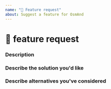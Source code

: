 ```yaml
---
name: "🚀 Feature request"
about: Suggest a feature for OsmAnd
---
```


<!--🔅🔅🔅🔅🔅🔅🔅🔅🔅🔅🔅🔅🔅🔅🔅🔅🔅🔅🔅🔅🔅🔅🔅🔅🔅🔅🔅🔅🔅🔅🔅

Oh hi there! 😄

To expedite issue processing please search open and closed issues before submitting a new one.
Existing issues often contain information about workarounds, resolution, or progress updates.

GitHub is our main development tool for our developers. There are hundreds of requests a month and there are relatively few developers.
So by opening an issue, please know that your issue will be sent out to all developers and acknowledge that it could be closed without explanation or with just a brief message.
Comments on the closed issues are also sent to all developers, so you definitely will be heard.
However, there is no guarantee that a developer will pick up the issue to work on it.

Please be sure to read our [FAQ](https://osmand.net/docs/user/troubleshooting/) before creating an issue here.

🔅🔅🔅🔅🔅🔅🔅🔅🔅🔅🔅🔅🔅🔅🔅🔅🔅🔅🔅🔅🔅🔅🔅🔅🔅🔅🔅🔅🔅🔅🔅🔅🔅-->

# 🚀 feature request

### Description

<!-- ✍️ A clear and concise description of the feature... -->

### Describe the solution you'd like

<!-- ✍️ If you have a solution in mind, please describe it. -->

### Describe alternatives you've considered

<!-- ✍️ Have you considered any alternative solutions or workarounds? -->
